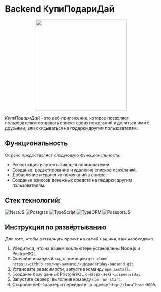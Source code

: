 # Backend КупиПодариДай

<p align='center'><img width=300 src='./readme-logo.png' /></p>

*КупиПодариДай* - это веб-приложение, которое позволяет пользователям создавать списки своих пожеланий и делиться ими с друзьями, или скидываться на подарки другим пользователям.

## Функциональность

Сервис предоставляет следующую функциональность:

- Регистрация и аутентификация пользователей.
- Создание, редактирование и удаление списков пожеланий.
- Добавление и удаление пожеланий в списке.
- Создание взносов денежных средств на подарки другим пользователям.

## Стек технологий: 
![NestJS](https://img.shields.io/badge/nestjs-%23E0234E.svg?style=for-the-badge&logo=nestjs&logoColor=white)
![Postgres](https://img.shields.io/badge/postgres-%23316192.svg?style=for-the-badge&logo=postgresql&logoColor=white)
![TypeScript](https://img.shields.io/badge/typescript-%23007ACC.svg?style=for-the-badge&logo=typescript&logoColor=white)
![TypeORM](https://img.shields.io/badge/TypeORM-%23007ACC.svg?style=for-the-badge)
![PassportJS ](https://img.shields.io/badge/PassportJS-%23E0234E.svg?style=for-the-badge)

## Инструкция по развёртыванию

Для того, чтобы развернуть проект на своей машине, вам необходимо:

1. Убедиться, что на вашем компьютере установлены Node.js и PostgreSQL.
2. Скачайте исходный код с помощью `git clone https://github.com/way-samurai/kupipodariday-backend.git`.
3. Установите зависимости, запустив команду `npm install`.
4. Создайте базу данных PostgreSQL с названием `kupipodariday`.
6. Запустите сервер, выполнив команду `npm run start`.
7. Откройте веб-браузер и перейдите по адресу `http://localhost:3000`.
